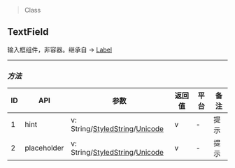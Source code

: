 > Class

## TextField

输入框组件，非容器。继承自 -> [Label](label.html)

---

### *方法*


| ID   | API         | 参数                                       | 返回值  | 平台   | 备注   |
| ---- | ----------- | ---------------------------------------- | ---- | ---- | ---- |
| 1    | hint        | v: String/<a href="#styled_string">StyledString</a>/<a href="#unicode">Unicode</a> | v    | -    | 提示   |
| 2    | placeholder | v: String/<a href="#styled_string">StyledString</a>/<a href="#unicode">Unicode</a> | v    | -    | 提示   |

